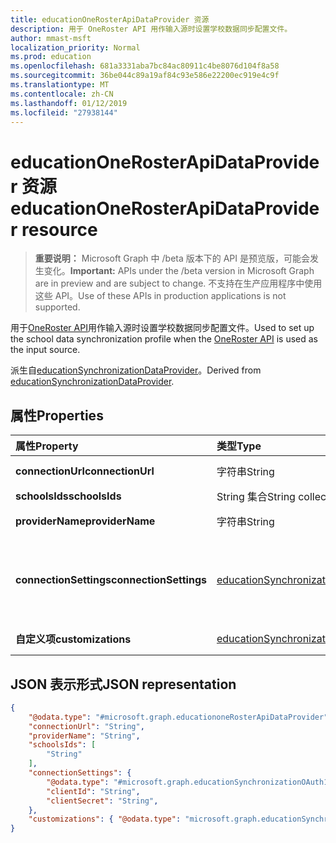 ```yaml
---
title: educationOneRosterApiDataProvider 资源
description: 用于 OneRoster API 用作输入源时设置学校数据同步配置文件。
author: mmast-msft
localization_priority: Normal
ms.prod: education
ms.openlocfilehash: 681a3331aba7bc84ac80911c4be8076d104f8a58
ms.sourcegitcommit: 36be044c89a19af84c93e586e22200ec919e4c9f
ms.translationtype: MT
ms.contentlocale: zh-CN
ms.lasthandoff: 01/12/2019
ms.locfileid: "27938144"
---
```

# <a name="educationonerosterapidataprovider-resource"></a><span data-ttu-id="97e51-103">educationOneRosterApiDataProvider 资源</span><span class="sxs-lookup"><span data-stu-id="97e51-103">educationOneRosterApiDataProvider resource</span></span>

> <span data-ttu-id="97e51-104">**重要说明：** Microsoft Graph 中 /beta 版本下的 API 是预览版，可能会发生变化。</span><span class="sxs-lookup"><span data-stu-id="97e51-104">**Important:** APIs under the /beta version in Microsoft Graph are in preview and are subject to change.</span></span> <span data-ttu-id="97e51-105">不支持在生产应用程序中使用这些 API。</span><span class="sxs-lookup"><span data-stu-id="97e51-105">Use of these APIs in production applications is not supported.</span></span>

<span data-ttu-id="97e51-106">用于[OneRoster API](https://www.imsglobal.org/activity/onerosterlis)用作输入源时设置学校数据同步配置文件。</span><span class="sxs-lookup"><span data-stu-id="97e51-106">Used to set up the school data synchronization profile when the [OneRoster API](https://www.imsglobal.org/activity/onerosterlis) is used as the input source.</span></span>

<span data-ttu-id="97e51-107">派生自[educationSynchronizationDataProvider](educationsynchronizationdataprovider.md)。</span><span class="sxs-lookup"><span data-stu-id="97e51-107">Derived from [educationSynchronizationDataProvider](educationsynchronizationdataprovider.md).</span></span>

## <a name="properties"></a><span data-ttu-id="97e51-108">属性</span><span class="sxs-lookup"><span data-stu-id="97e51-108">Properties</span></span>

| <span data-ttu-id="97e51-109">属性</span><span class="sxs-lookup"><span data-stu-id="97e51-109">Property</span></span> | <span data-ttu-id="97e51-110">类型</span><span class="sxs-lookup"><span data-stu-id="97e51-110">Type</span></span> | <span data-ttu-id="97e51-111">Description</span><span class="sxs-lookup"><span data-stu-id="97e51-111">Description</span></span> |
|:-|:-|:-|
| <span data-ttu-id="97e51-112">**connectionUrl**</span><span class="sxs-lookup"><span data-stu-id="97e51-112">**connectionUrl**</span></span> | <span data-ttu-id="97e51-113">字符串</span><span class="sxs-lookup"><span data-stu-id="97e51-113">String</span></span> | <span data-ttu-id="97e51-114">连接到 OneRoster 实例 URL。</span><span class="sxs-lookup"><span data-stu-id="97e51-114">The connection URL to the OneRoster instance.</span></span> |
| <span data-ttu-id="97e51-115">**schoolsIds**</span><span class="sxs-lookup"><span data-stu-id="97e51-115">**schoolsIds**</span></span> | <span data-ttu-id="97e51-116">String 集合</span><span class="sxs-lookup"><span data-stu-id="97e51-116">String collection</span></span> |  <span data-ttu-id="97e51-117">学校 sourcedIds 同步的列表。</span><span class="sxs-lookup"><span data-stu-id="97e51-117">The list of school sourcedIds to sync.</span></span> |
| <span data-ttu-id="97e51-118">**providerName**</span><span class="sxs-lookup"><span data-stu-id="97e51-118">**providerName**</span></span> | <span data-ttu-id="97e51-119">字符串</span><span class="sxs-lookup"><span data-stu-id="97e51-119">String</span></span> | <span data-ttu-id="97e51-120">由[OneRoster 规范](https://www.imsglobal.org/oneroster-v11-final-best-practice-and-implementation-guide#AppA)定义 OneRoster 服务提供商的名称。</span><span class="sxs-lookup"><span data-stu-id="97e51-120">The OneRoster Service Provider name as defined by the [OneRoster specification](https://www.imsglobal.org/oneroster-v11-final-best-practice-and-implementation-guide#AppA).</span></span> |
| <span data-ttu-id="97e51-121">**connectionSettings**</span><span class="sxs-lookup"><span data-stu-id="97e51-121">**connectionSettings**</span></span> | [<span data-ttu-id="97e51-122">educationSynchronizationConnectionSettings</span><span class="sxs-lookup"><span data-stu-id="97e51-122">educationSynchronizationConnectionSettings</span></span>](educationsynchronizationconnectionsettings.md) | <span data-ttu-id="97e51-123">OneRoster 实例的连接设置。</span><span class="sxs-lookup"><span data-stu-id="97e51-123">Connection settings for the OneRoster instance.</span></span> <span data-ttu-id="97e51-124">应类型[educationSynchronizationOAuth1ConnectionSettings](educationsynchronizationoauth1connectionsettings.md)或[educationSynchronizationOAuth2ClientCredentialsConnectionSettings](educationsynchronizationoauth2clientcredentialsconnectionsettings.md)。</span><span class="sxs-lookup"><span data-stu-id="97e51-124">Should be of type [educationSynchronizationOAuth1ConnectionSettings](educationsynchronizationoauth1connectionsettings.md) or [educationSynchronizationOAuth2ClientCredentialsConnectionSettings](educationsynchronizationoauth2clientcredentialsconnectionsettings.md).</span></span> |
| <span data-ttu-id="97e51-125">**自定义项**</span><span class="sxs-lookup"><span data-stu-id="97e51-125">**customizations**</span></span> | [<span data-ttu-id="97e51-126">educationSynchronizationCustomizations</span><span class="sxs-lookup"><span data-stu-id="97e51-126">educationSynchronizationCustomizations</span></span>](educationsynchronizationcustomizations.md) | <span data-ttu-id="97e51-127">可选自定义要应用于同步配置文件。</span><span class="sxs-lookup"><span data-stu-id="97e51-127">Optional customization to be applied to the synchronization profile.</span></span>|

## <a name="json-representation"></a><span data-ttu-id="97e51-128">JSON 表示形式</span><span class="sxs-lookup"><span data-stu-id="97e51-128">JSON representation</span></span>
<!-- {
  "blockType": "resource",
  "optionalProperties": [

  ],
  "@odata.type": "#microsoft.graph.educationoneRosterApiDataProvider"
}-->

```json
{
    "@odata.type": "#microsoft.graph.educationoneRosterApiDataProvider",
    "connectionUrl": "String",
    "providerName": "String",
    "schoolsIds": [
        "String"
    ],
    "connectionSettings": {
        "@odata.type": "#microsoft.graph.educationSynchronizationOAuth1ConnectionSettings",
        "clientId": "String",
        "clientSecret": "String",
    },
    "customizations": { "@odata.type": "microsoft.graph.educationSynchronizationCustomizations" }
}
```
